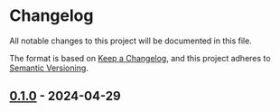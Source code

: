 # Changelog

All notable changes to this project will be documented in this file.

The format is based on [Keep a Changelog](https://keepachangelog.com/en/1.1.0/),
and this project adheres to [Semantic Versioning](https://semver.org/spec/v2.0.0.html).

## [0.1.0] - 2024-04-29

[unreleased]: https://github.com/olivierlacan/keep-a-changelog/compare/v0.1.0...HEAD
[0.1.0]: https://github.com/polarityjam/polarityjam-napari-plugin/releases/tag/v0.1.0
